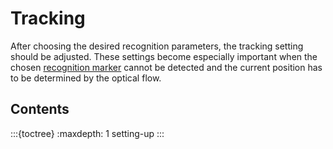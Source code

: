 # Tracking

After choosing the desired recognition parameters, the
tracking setting should be adjusted. These settings 
become especially important when the chosen
[recognition marker](/recognition/recognition.md) 
cannot be detected and the current position has to be 
determined by the optical flow.

## Contents

:::{toctree}
:maxdepth: 1
setting-up
:::